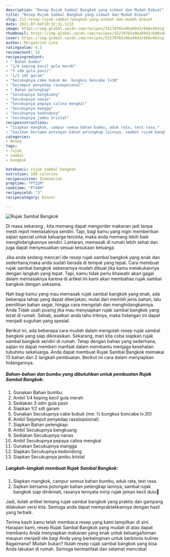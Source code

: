 ```yaml
---
description: "Resep Rujak Sambal Bangkok yang nikmat dan Mudah Dibuat"
title: "Resep Rujak Sambal Bangkok yang nikmat dan Mudah Dibuat"
slug: 212-resep-rujak-sambal-bangkok-yang-nikmat-dan-mudah-dibuat
date: 2021-07-04T19:32:31.111Z
image: https://img-global.cpcdn.com/recipes/55270765a9ba89d3/680x482cq70/rujak-sambal-bangkok-foto-resep-utama.jpg
thumbnail: https://img-global.cpcdn.com/recipes/55270765a9ba89d3/680x482cq70/rujak-sambal-bangkok-foto-resep-utama.jpg
cover: https://img-global.cpcdn.com/recipes/55270765a9ba89d3/680x482cq70/rujak-sambal-bangkok-foto-resep-utama.jpg
author: Marguerite Luna
ratingvalue: 4.1
reviewcount: 14
recipeingredient:
- " Bahan bumbu"
- "1/4 keping kecil gula merah"
- "3 sdm gula pasir"
- "1/2 sdt garam"
- "Secukupnya cabe bubuk me  bungkus boncabe lv30"
- "Sejumput penyedap rasaopsional"
- " Bahan pelengkap"
- "Secukupnya bengkuang"
- "Secukupnya nanas"
- "Secukupnya pepaya calina mengkal"
- "Secukupnya mangga"
- "Secukupnya kedondong"
- "Secukupnya jambu kristal"
recipeinstructions:
- "Siapkan mangkok, campur semua bahan bumbu, aduk rata, test rasa."
- "Sajikan bersama potongan bahan pelengkap lainnya, sambal rujak bangkok siap dinikmati, rasanya ternyata mirip rujak jaman kecil dulu🤭"
categories:
- Resep
tags:
- rujak
- sambal
- bangkok

katakunci: rujak sambal bangkok 
nutrition: 189 calories
recipecuisine: Indonesian
preptime: "PT12M"
cooktime: "PT48M"
recipeyield: "3"
recipecategory: Dinner

---
```



![Rujak Sambal Bangkok](https://img-global.cpcdn.com/recipes/55270765a9ba89d3/680x482cq70/rujak-sambal-bangkok-foto-resep-utama.jpg)

Di masa  sekarang , kita memang dapat mengorder makanan jadi tanpa mesti repot memasaknya sendiri. Tapi, bagi kamu yang ingin memberikan sajian special untuk keluarga tercinta, maka anda memang lebih baik menghidangkannya sendiri. Lantaran, memasak di rumah lebih sehat dan juga dapat menyesuaikan sesuai kesukaan keluarga.

Jika anda sedang mencari ide resep rujak sambal bangkok yang enak dan sederhana,maka anda sudah berada di tempat yang tepat. Cara membuat rujak sambal bangkok  sebenarnya mudah dibuat jika kamu melakukannya dengan langkah yang tepat. Tapi, kamu tidak perlu khawatir akan gagal dalam memasaknya 
karena di artikel ini kami akan membahas rujak sambal bangkok dengan seksama.  



Nah bagi kamu yang mau memasak rujak sambal bangkok yang enak, ada beberapa tahap yang dapat dikerjakan, mulai dari memilih jenis bahan, lalu pemilihan bahan segar, hingga cara mengolah dan menghidangkannya. Anda Tidak usah pusing jika mau menyiapkan rujak sambal bangkok yang lezat di rumah. Sebab, asalkan anda  tahu triknya, maka hidangan ini dapat menjadi suguhan yang spesial.

Berikut ini, ada beberapa cara mudah dalam mengolah resep rujak sambal bangkok yang siap dikreasikan. Sekarang, mari kita coba siapkan rujak sambal bangkok sendiri di rumah. Tetap dengan bahan yang sederhana, sajian ini dapat memberi manfaat dalam membantu menjaga kesehatan tubuhmu sekeluarga. Anda dapat membuat Rujak Sambal Bangkok memakai 13 bahan dan 2 langkah pembuatan. Berikut ini cara dalam menyiapkan hidangannya.

<!--inarticleads1-->

##### Bahan-bahan dan bumbu yang dibutuhkan untuk pembuatan Rujak Sambal Bangkok:

1. Gunakan  Bahan bumbu:
1. Ambil 1/4 keping kecil gula merah
1. Sediakan 3 sdm gula pasir
1. Siapkan 1/2 sdt garam
1. Gunakan Secukupnya cabe bubuk (me: ½ bungkus boncabe lv.30)
1. Ambil Sejumput penyedap rasa(opsional)
1. Siapkan  Bahan pelengkap:
1. Ambil Secukupnya bengkuang
1. Sediakan Secukupnya nanas
1. Ambil Secukupnya pepaya calina mengkal
1. Gunakan Secukupnya mangga
1. Siapkan Secukupnya kedondong
1. Siapkan Secukupnya jambu kristal




<!--inarticleads2-->

##### Langkah-langkah membuat Rujak Sambal Bangkok:

1. Siapkan mangkok, campur semua bahan bumbu, aduk rata, test rasa.
1. Sajikan bersama potongan bahan pelengkap lainnya, sambal rujak bangkok siap dinikmati, rasanya ternyata mirip rujak jaman kecil dulu🤭




Jadi, itulah artikel tentang  rujak sambal bangkok  yang praktis dan gampang dilakukan versi kita. Semoga anda dapat mempraktekkannya dengan hasil yang terbaik. 

Terima kasih kamu telah membaca resep yang kami tampilkan di sini. Harapan kami, resep  Rujak Sambal Bangkok yang mudah di atas dapat membantu Anda menyiapkan makanan yang enak untuk keluarga/teman maupun menjadi ide bagi Anda yang berkeinginan untuk berbisnis kuliner. Bagaimana? Mudah bukan? Itulah resep rujak sambal bangkok yang bisa Anda lakukan di rumah. Semoga bermanfaat dan selamat mencoba!

